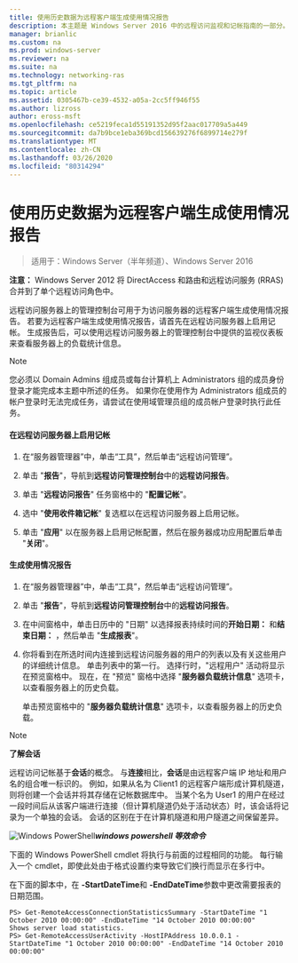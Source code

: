 ```yaml
---
title: 使用历史数据为远程客户端生成使用情况报告
description: 本主题是 Windows Server 2016 中的远程访问监视和记帐指南的一部分。
manager: brianlic
ms.custom: na
ms.prod: windows-server
ms.reviewer: na
ms.suite: na
ms.technology: networking-ras
ms.tgt_pltfrm: na
ms.topic: article
ms.assetid: 0305467b-ce39-4532-a05a-2cc5ff946f55
ms.author: lizross
author: eross-msft
ms.openlocfilehash: ce5219feca1d55191352d95f2aac017709a5a449
ms.sourcegitcommit: da7b9bce1eba369bcd156639276f6899714e279f
ms.translationtype: MT
ms.contentlocale: zh-CN
ms.lasthandoff: 03/26/2020
ms.locfileid: "80314294"
---
```

# <a name="generate-a-usage-report-for-remote-clients-using-historical-data"></a>使用历史数据为远程客户端生成使用情况报告

>适用于：Windows Server（半年频道）、Windows Server 2016

**注意：** Windows Server 2012 将 DirectAccess 和路由和远程访问服务 (RRAS) 合并到了单个远程访问角色中。  
  
远程访问服务器上的管理控制台可用于为访问服务器的远程客户端生成使用情况报告。 若要为远程客户端生成使用情况报告，请首先在远程访问服务器上启用记帐。 生成报告后，可以使用远程访问服务器上的管理控制台中提供的监视仪表板来查看服务器上的负载统计信息。  
  
> [!NOTE]  
> 您必须以 Domain Admins 组成员或每台计算机上 Administrators 组的成员身份登录才能完成本主题中所述的任务。 如果你在使用作为 Administrators 组成员的帐户登录时无法完成任务，请尝试在使用域管理员组的成员帐户登录时执行此任务。  
  
#### <a name="to-enable-accounting-on-the-remote-access-server"></a>在远程访问服务器上启用记帐  
  
1.  在“服务器管理器”中，单击“工具”，然后单击“远程访问管理”。  
  
2.  单击 "**报告**"，导航到**远程访问管理控制台**中的**远程访问报告**。  
  
3.  单击 "**远程访问报告**" 任务窗格中的 "**配置记帐**"。  
  
4.  选中 "**使用收件箱记帐**" 复选框以在远程访问服务器上启用记帐。  
  
5.  单击 "**应用**" 以在服务器上启用记帐配置，然后在服务器成功应用配置后单击 "**关闭**"。  
  
#### <a name="to-generate-the-usage-report"></a>生成使用情况报告  
  
1.  在“服务器管理器”中，单击“工具”，然后单击“远程访问管理”。  
  
2.  单击 "**报告**"，导航到**远程访问管理控制台**中的**远程访问报告**。  
  
3.  在中间窗格中，单击日历中的 "日期" 以选择报表持续时间的**开始日期：** 和**结束日期：** ，然后单击 "**生成报表**"。  
  
4.  你将看到在所选时间内连接到远程访问服务器的用户的列表以及有关这些用户的详细统计信息。 单击列表中的第一行。 选择行时，"远程用户" 活动将显示在预览窗格中。 现在，在 "预览" 窗格中选择 "**服务器负载统计信息**" 选项卡，以查看服务器上的历史负载。  
  
    单击预览窗格中的 "**服务器负载统计信息**" 选项卡，以查看服务器上的历史负载。  
  
> [!NOTE]  
> **了解会话**  
>   
> 远程访问记帐基于**会话**的概念。 与**连接**相比，**会话**是由远程客户端 IP 地址和用户名的组合唯一标识的。 例如，如果从名为 Client1 的远程客户端形成计算机隧道，则将创建一个会话并将其存储在记帐数据库中。 当某个名为 User1 的用户在经过一段时间后从该客户端进行连接（但计算机隧道仍处于活动状态）时，该会话将记录为一个单独的会话。 会话的区别在于在计算机隧道和用户隧道之间保留差异。  
  
![Windows PowerShell](../../../media/Generate-a-usage-report-for-remote-clients-using-historical-data/PowerShellLogoSmall.gif)***<em>windows powershell 等效命令</em>***  
  
下面的 Windows PowerShell cmdlet 将执行与前面的过程相同的功能。 每行输入一个 cmdlet，即使此处由于格式设置约束导致它们换行而显示在多行中。  
  
在下面的脚本中，在 **-StartDateTime**和 **-EndDateTime**参数中更改需要报表的日期范围。  
  
```  
PS> Get-RemoteAccessConnectionStatisticsSummary -StartDateTime "1 October 2010 00:00:00" -EndDateTime "14 October 2010 00:00:00"  
Shows server load statistics.  
PS> Get-RemoteAccessUserActivity -HostIPAddress 10.0.0.1 -StartDateTime "1 October 2010 00:00:00" -EndDateTime "14 October 2010 00:00:00"  
```  
  


